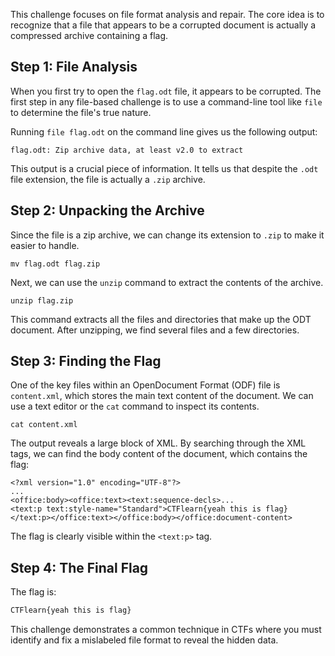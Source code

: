 This challenge focuses on file format analysis and repair. The core idea is to recognize that a file that appears to be a corrupted document is actually a compressed archive containing a flag.

## Step 1: File Analysis

When you first try to open the `flag.odt` file, it appears to be corrupted. The first step in any file-based challenge is to use a command-line tool like `file` to determine the file's true nature.

Running `file flag.odt` on the command line gives us the following output:

```
flag.odt: Zip archive data, at least v2.0 to extract
```

This output is a crucial piece of information. It tells us that despite the `.odt` file extension, the file is actually a `.zip` archive.

## Step 2: Unpacking the Archive

Since the file is a zip archive, we can change its extension to `.zip` to make it easier to handle.

```
mv flag.odt flag.zip
```

Next, we can use the `unzip` command to extract the contents of the archive.

```
unzip flag.zip
```

This command extracts all the files and directories that make up the ODT document. After unzipping, we find several files and a few directories.

## Step 3: Finding the Flag

One of the key files within an OpenDocument Format (ODF) file is `content.xml`, which stores the main text content of the document. We can use a text editor or the `cat` command to inspect its contents.

```
cat content.xml
```

The output reveals a large block of XML. By searching through the XML tags, we can find the body content of the document, which contains the flag:

```
<?xml version="1.0" encoding="UTF-8"?>
...
<office:body><office:text><text:sequence-decls>...
<text:p text:style-name="Standard">CTFlearn{yeah this is flag}</text:p></office:text></office:body></office:document-content>
```

The flag is clearly visible within the `<text:p>` tag.

## Step 4: The Final Flag

The flag is:

```bash
CTFlearn{yeah this is flag}
```

This challenge demonstrates a common technique in CTFs where you must identify and fix a mislabeled file format to reveal the hidden data.

